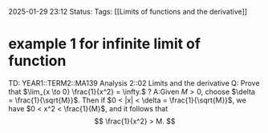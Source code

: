 2025-01-29 23:12
Status: 
Tags: [[Limits of functions and the derivative]]
# example 1 for infinite limit of function

TD: YEAR1::TERM2::MA139 Analysis 2::02 Limits and the derivative
Q: Prove that $\lim_{x \to 0} \frac{1}{x^2} = \infty.$
?
A:Given $M > 0$, choose $\delta = \frac{1}{\sqrt{M}}$. Then if $0 < |x| < \delta = \frac{1}{\sqrt{M}}$, we have $0 < x^2 < \frac{1}{M}$, and it follows that
$$
\frac{1}{x^2} > M.
$$
<!--ID: 1738192569037-->
